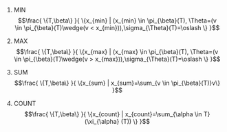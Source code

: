 1. MIN
$$\frac{
\{T,\beta\}
}{
    \{x_{min} | (x_{min} \in \pi_{\beta}(T), \Theta=(v \in \pi_{\beta}(T)\wedge(v < x_{min})),\sigma_{\Theta}(T)=\oslash \}
}$$

2. MAX
$$\frac{
\{T,\beta\}
}{
    \{x_{max} | (x_{max} \in \pi_{\beta}(T), \Theta=(v \in \pi_{\beta}(T)\wedge(v > x_{max})),\sigma_{\Theta}(T)=\oslash \}
}$$

3. SUM
$$\frac{
\{T,\beta\}
}{
    \{x_{sum} | x_{sum}=\sum_{v \in \pi_{\beta}(T)}v\}
}$$

4. COUNT
$$\frac{
\{T,\beta\}
}{
    \{x_{count} | x_{count}=\sum_{\alpha \in T}(\xi_{\alpha} (T)) \}
}$$


















